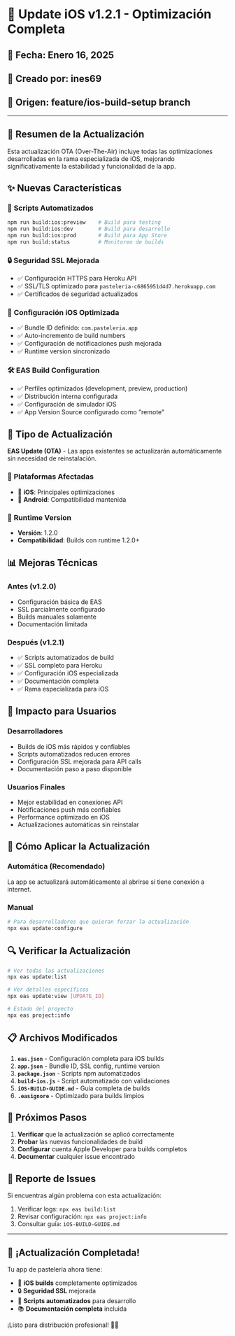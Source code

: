 # 🚀 Update iOS v1.2.1 - Optimización Completa

## 📅 **Fecha**: Enero 16, 2025
## 👤 **Creado por**: ines69
## 🌿 **Origen**: feature/ios-build-setup branch

---

## 🎯 **Resumen de la Actualización**

Esta actualización OTA (Over-The-Air) incluye todas las optimizaciones desarrolladas en la rama especializada de iOS, mejorando significativamente la estabilidad y funcionalidad de la app.

## ✨ **Nuevas Características**

### 🔧 **Scripts Automatizados**
```bash
npm run build:ios:preview    # Build para testing
npm run build:ios:dev        # Build para desarrollo  
npm run build:ios:prod       # Build para App Store
npm run build:status         # Monitoreo de builds
```

### 🔒 **Seguridad SSL Mejorada**
- ✅ Configuración HTTPS para Heroku API
- ✅ SSL/TLS optimizado para `pasteleria-c6865951d4d7.herokuapp.com`
- ✅ Certificados de seguridad actualizados

### 📱 **Configuración iOS Optimizada**
- ✅ Bundle ID definido: `com.pasteleria.app`
- ✅ Auto-incremento de build numbers
- ✅ Configuración de notificaciones push mejorada
- ✅ Runtime version sincronizado

### 🛠️ **EAS Build Configuration**
- ✅ Perfiles optimizados (development, preview, production)
- ✅ Distribución interna configurada
- ✅ Configuración de simulador iOS
- ✅ App Version Source configurado como "remote"

## 🔄 **Tipo de Actualización**

**EAS Update (OTA)** - Las apps existentes se actualizarán automáticamente sin necesidad de reinstalación.

### 📱 **Plataformas Afectadas**
- 🍎 **iOS**: Principales optimizaciones
- 🤖 **Android**: Compatibilidad mantenida

### 🎯 **Runtime Version**
- **Versión**: 1.2.0
- **Compatibilidad**: Builds con runtime 1.2.0+

## 📊 **Mejoras Técnicas**

### **Antes** (v1.2.0)
- Configuración básica de EAS
- SSL parcialmente configurado
- Builds manuales solamente
- Documentación limitada

### **Después** (v1.2.1)
- ✅ Scripts automatizados de build
- ✅ SSL completo para Heroku
- ✅ Configuración iOS especializada
- ✅ Documentación completa
- ✅ Rama especializada para iOS

## 🚀 **Impacto para Usuarios**

### **Desarrolladores**
- Builds de iOS más rápidos y confiables
- Scripts automatizados reducen errores
- Configuración SSL mejorada para API calls
- Documentación paso a paso disponible

### **Usuarios Finales**
- Mejor estabilidad en conexiones API
- Notificaciones push más confiables
- Performance optimizado en iOS
- Actualizaciones automáticas sin reinstalar

## 📱 **Cómo Aplicar la Actualización**

### **Automática (Recomendado)**
La app se actualizará automáticamente al abrirse si tiene conexión a internet.

### **Manual**
```bash
# Para desarrolladores que quieran forzar la actualización
npx eas update:configure
```

## 🔍 **Verificar la Actualización**

```bash
# Ver todas las actualizaciones
npx eas update:list

# Ver detalles específicos
npx eas update:view [UPDATE_ID]

# Estado del proyecto
npx eas project:info
```

## 📋 **Archivos Modificados**

1. **`eas.json`** - Configuración completa para iOS builds
2. **`app.json`** - Bundle ID, SSL config, runtime version
3. **`package.json`** - Scripts npm automatizados
4. **`build-ios.js`** - Script automatizado con validaciones
5. **`iOS-BUILD-GUIDE.md`** - Guía completa de builds
6. **`.easignore`** - Optimizado para builds limpios

## 🎯 **Próximos Pasos**

1. **Verificar** que la actualización se aplicó correctamente
2. **Probar** las nuevas funcionalidades de build
3. **Configurar** cuenta Apple Developer para builds completos
4. **Documentar** cualquier issue encontrado

## 🐛 **Reporte de Issues**

Si encuentras algún problema con esta actualización:

1. Verificar logs: `npx eas build:list`
2. Revisar configuración: `npx eas project:info`
3. Consultar guía: `iOS-BUILD-GUIDE.md`

---

## 🎉 **¡Actualización Completada!**

Tu app de pastelería ahora tiene:
- 🍎 **iOS builds** completamente optimizados
- 🔒 **Seguridad SSL** mejorada 
- 🤖 **Scripts automatizados** para desarrollo
- 📚 **Documentación completa** incluida

¡Listo para distribución profesional! 🧁✨ 
